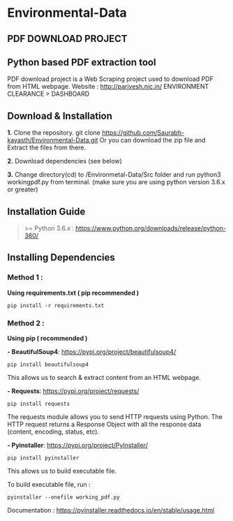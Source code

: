 # Environmental-Data
## PDF DOWNLOAD PROJECT

## Python based PDF extraction tool

PDF download project is a Web Scraping project used to download PDF from HTML webpage.
Website : http://parivesh.nic.in/
    ENVIRONMENT CLEARANCE > DASHBOARD

## Download & Installation

**1.** Clone the repository.
git clone https://github.com/Saurabh-kayasth/Environmental-Data.git Or you can download the zip file 	and Extract the files 	from there.

**2.** Download dependencies (see below)

**3.** Change directory(cd) to /Environmetal-Data/Src folder and run python3 	workingpdf.py from terminal. (make sure you are using python version 	3.6.x or greater)

## Installation Guide
>\>= Python 3.6.x : https://www.python.org/downloads/release/python-360/

## Installing Dependencies

### Method 1 :

**Using requirements.txt ( pip recommended )**

    pip install -r requirements.txt                                                                                         

### Method 2 :

**Using pip ( recommended )**

  **- BeautifulSoup4**: https://pypi.org/project/beautifulsoup4/

    pip install beautifulsoup4                                                                                       

   This allows us to search & extract content from an HTML webpage.

  **- Requests**: https://pypi.org/project/requests/

    pip install requests                                                                                                

   The requests module allows you to send HTTP requests using Python. The HTTP request returns a Response Object with all the response data (content, encoding, status, etc).

  **- Pyinstaller**: https://pypi.org/project/PyInstaller/

    pip install pyinstaller                                                                                              

   This allows us to build executable file. 

   To build executable file, run : 

    pyinstaller --onefile working_pdf.py                                                                        

   Documentation : https://pyinstaller.readthedocs.io/en/stable/usage.html



